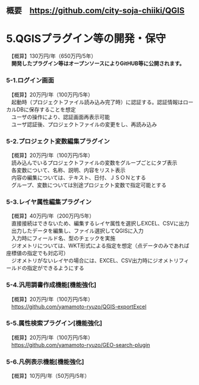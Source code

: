 ## 概要　https://github.com/city-soja-chiiki/QGIS  
# 5.QGISプラグイン等の開発・保守  
　【概算】130万円/年（650万円/5年）  
　**開発したプラグイン等はオープンソースによりGitHUB等に公開されます。**
　
### 5-1.ログイン画面  
　【概算】20万円/年（100万円/5年）  
　起動時（プロジェクトファイル読み込み完了時）に認証する。認証情報はローカルDBに保存することを想定  
　ユーザの操作により、認証画面再表示可能  
　ユーザ認証後、プロジェクトファイルの変更をし、再読み込み  
### 5-2.プロジェクト変数編集プラグイン
　【概算】20万円/年（100万円/5年）  
　読み込んでいるプロジェクトファイルの変数をグループごとにタブ表示  
　各変数について、名称、説明、内容をリスト表示  
　内容の編集については、テキスト、日付、ＪＳＯＮとする  
　グループ、変数については別途プロジェクト変数で指定可能とする  
### 5-3.レイヤ属性編集プラグイン  
　【概算】40万円/年（200万円/5年）  
　直接接続はできないため、編集するレイヤ属性を選択しEXCEL、CSVに出力  
　出力したデータを編集し、ファイル選択してQGISに入力  
　入力時にフィールド名、型のチェックを実施  
　ジオメトリについては、WKT形式による指定を想定（点データのみであれば座標値の指定でも対応可）  
　ジオメトリがないレイヤの場合には、EXCEL、CSV出力時にジオメトリフィールドの指定ができるようにする  
### 5-4.汎用調書作成機能[機能強化]  
　【概算】20万円/年（100万円/5年）  
　https://github.com/yamamoto-ryuzo/QGIS-exportExcel  
### 5-5.属性検索プラグイン[機能強化]   
　【概算】20万円/年（100万円/5年）   
　https://github.com/yamamoto-ryuzo/GEO-search-plugin  
### 5-6.凡例表示機能[機能強化]   
　【概算】10万円/年（50万円/5年）   
